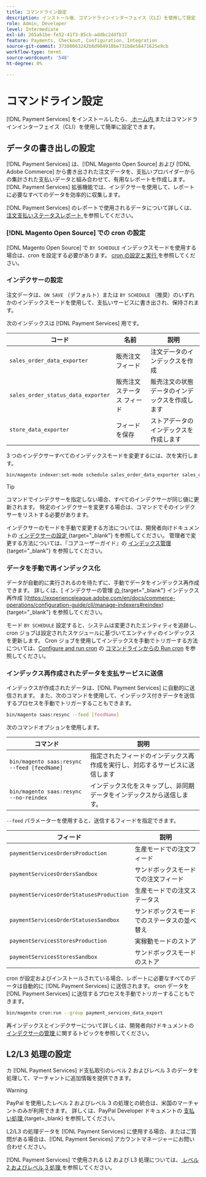 ```yaml
---
title: コマンドライン設定
description: インストール後、コマンドラインインターフェイス（CLI）を使用して設定  [!DNL Payment Services]  使用できます。
role: Admin, Developer
level: Intermediate
exl-id: 265ab1be-fe52-41f3-85cb-addbc2ddfb17
feature: Payments, Checkout, Configuration, Integration
source-git-commit: 37380063242b6d904910be731b8e58471625e9cb
workflow-type: tm+mt
source-wordcount: '548'
ht-degree: 0%

---
```


# コマンドライン設定

[!DNL Payment Services] をインストールしたら、[ ホーム内 ](payments-home.md) またはコマンドラインインターフェイス（CLI）を使用して簡単に設定できます。

## データの書き出しの設定

[!DNL Payment Services] は、[!DNL Magento Open Source] および [!DNL Adobe Commerce] から書き出された注文データを、支払いプロバイダーからの集計された支払いデータと組み合わせて、有用なレポートを作成します。 [!DNL Payment Services] 拡張機能では、インデクサーを使用して、レポートに必要なすべてのデータを効率的に収集します。

[!DNL Payment Services] のレポートで使用されるデータについて詳しくは、[ 注文支払いステータスレポート ](order-payment-status.md#data-used-in-the-report) を参照してください。

### [!DNL Magento Open Source] での cron の設定

[!DNL Magento Open Source] で `BY SCHEDULE` インデックスモードを使用する場合は、cron を設定する必要があります。 [cron の設定と実行 ](https://experienceleague.adobe.com/en/docs/commerce-operations/configuration-guide/cli/configure-cron-jobs) を参照してください。

### インデクサーの設定

注文データは、`ON SAVE` （デフォルト）または `BY SCHEDULE` （推奨）のいずれかのインデックスモードを使用して、支払いサービスに書き出され、保持されます。

次のインデックスは [!DNL Payment Services] 用です。

| コード | 名前 | 説明 |
|    ---    |  ---  |  ---  |
| `sales_order_data_exporter` | 販売注文フィード | 注文データのインデックスを作成 |
| `sales_order_status_data_exporter` | 販売注文ステータス フィード | 販売注文の状態データのインデックスを作成します |
| `store_data_exporter` | フィードを保存 | ストアデータのインデックスを作成します |

3 つのインデクサーすべてのインデックスモードを変更するには、次を実行します。

```bash
bin/magento indexer:set-mode schedule sales_order_data_exporter sales_order_status_data_exporter store_data_exporter
```

>[!TIP]
>
>コマンドでインデクサーを指定しない場合、すべてのインデクサーが同じ値に更新されます。 特定のインデクサーを変更する場合は、コマンドでそのインデクサーをリストする必要があります。

インデクサーのモードを手動で変更する方法については、開発者向けドキュメントの [ インデクサーの設定 ](https://experienceleague.adobe.com/en/docs/commerce-operations/configuration-guide/cli/manage-indexers#configure-indexers){target="_blank"} を参照してください。 管理者で変更する方法については、『コアユーザーガイド』の [ インデックス管理 ](https://experienceleague.adobe.com/en/docs/commerce-admin/systems/tools/index-management#change-the-index-mode){target="_blank"} を参照してください。

### データを手動で再インデックス化

データが自動的に実行されるのを待たずに、手動でデータをインデックス再作成できます。 詳しくは、[ インデクサーの管理 [ の ](https://experienceleague.adobe.com/en/docs/commerce-operations/configuration-guide/cli/manage-indexers){target="_blank"} インデックス再作成 ](https://experienceleague.adobe.com/en/docs/commerce-operations/configuration-guide/cli/manage-indexers#reindex){target="_blank"} を参照してください。

モード `BY SCHEDULE` 設定すると、システムは変更されたエンティティを追跡し、cron ジョブは設定されたスケジュールに基づいてエンティティのインデックスを更新します。 Cron ジョブを使用してインデックスを手動でトリガーする方法については、[Configure and run cron](https://experienceleague.adobe.com/en/docs/commerce-operations/configuration-guide/cli/configure-cron-jobs) の [ コマンドラインからの Run cron](https://experienceleague.adobe.com/en/docs/commerce-operations/configuration-guide/cli/configure-cron-jobs#config-cli-cron-group-run) を参照してください。

### インデックス再作成されたデータを支払サービスに送信

インデックスが作成されたデータは、[!DNL Payment Services] に自動的に送信されます。 また、次のコマンドを使用して、インデックス付きデータを送信するプロセスを手動でトリガーすることもできます。

```bash
bin/magento saas:resync --feed [feedName]
```

次のコマンドオプションを使用します。

| コマンド | 説明 |
|  ---  |  ---  |
| `bin/magento saas:resync --feed [feedName]` | 指定されたフィードのインデックス再作成を実行し、対応するサービスに送信します |
| `bin/magento saas:resync --no-reindex` | インデックス化をスキップし、非同期データをインデックスから送信します。 |

`--feed` パラメーターを使用すると、送信するフィードを指定できます。

| フィード | 説明 |
|  ---  |  ---  |
| `paymentServicesOrdersProduction` | 生産モードでの注文フィード |
| `paymentServicesOrdersSandbox` | サンドボックスモードでの注文フィード |
| `paymentServicesOrderStatusesProduction` | 生産モードでの注文ステータス |
| `paymentServicesOrderStatusesSandbox` | サンドボックスモードでのステータスの並べ替え |
| `paymentServicesStoresProduction` | 実稼動モードのストア |
| `paymentServicesStoresSandbox` | サンドボックスモードのストア |

cron が設定およびインストールされている場合、レポートに必要なすべてのデータは自動的に [!DNL Payment Services] に送信されます。 cron データを [!DNL Payment Services] に送信するプロセスを手動でトリガーすることもできます。

```bash
bin/magento cron:run --group payment_services_data_export
```

再インデックスとインデクサーについて詳しくは、開発者向けドキュメントの [ インデクサーの管理 ](https://experienceleague.adobe.com/en/docs/commerce-operations/configuration-guide/cli/manage-indexers) に関するトピックを参照してください。

## L2/L3 処理の設定

カ [!DNL Payment Services] ド支払取引のレベル 2 およびレベル 3 のデータを処理して、マーチャントに追加情報を提供できます。

>[!WARNING]
>
> PayPal を使用したレベル 2 およびレベル 3 の処理との統合は、米国のマーチャントのみが利用できます。 詳しくは、PayPal Developer ドキュメントの [ 支払い処理 ](https://developer.paypal.com/docs/checkout/advanced/processing/){target=_blank} を参照してください。

L2/L3 の処理データを [!DNL Payment Services] に使用する場合、またはご質問がある場合は、[!DNL Payment Services] アカウントマネージャーにお問い合わせください。

[!DNL Payment Services] で使用される L2 および L3 処理については、[ レベル 2 およびレベル 3 処理 ](levels-card-payment-transactions.md) を参照してください。
